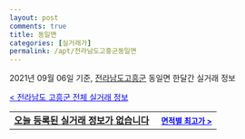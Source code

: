 ```yaml
---
layout: post
comments: true
title: 동일면
categories: [실거래가]
permalink: /apt/전라남도고흥군동일면
---
```


2021년 09월 06일 기준, <a href="/apt/전라남도고흥군">전라남도고흥군</a> 동일면 한달간 실거래 정보

<a style="color: blue;" href="/apt/전라남도고흥군">< 전라남도 고흥군 전체 실거래 정보</a>
<!---- start ---->
<table>
  <tr>
    <td colspan="4" style="font-weight: bold;"><a href="/apt/전라남도고흥군동일면{name_without_space}">오늘 등록된 실거래 정보가 없습니다</a> &nbsp;&nbsp;&nbsp; <a style="color: blue; font-size: smaller;" href="/apt/전라남도고흥군동일면{name_without_space}">면적별 최고가 ></a></td>
  </tr>
    
</table>
<!---- end ---->
    